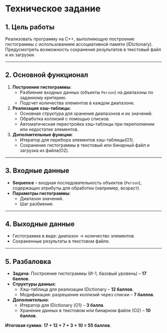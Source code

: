 # Техническое задание

## 1. Цель работы
Реализовать программу на C++, выполняющую построение гистограммы
с использованием ассоциативной памяти (IDictionary).
Предусмотреть возможность сохранения результатов в текстовый файл и их загрузки.

---

## 2. Основной функционал
1. **Построение гистограммы**:
    - Разбиение входных данных (объекты `Person`) на диапазоны по заданному критерию.
    - Подсчет количества элементов в каждом диапазоне.
2. **Реализация хэш-таблицы**:
    - Основная структура для хранения диапазонов и их значений.
    - Обработка коллизий с помощью списков.
    - Автоматическая перестройка хэш-таблицы при переполнении или недостатке элементов.
3. **Дополнительные функции**:
    - Итератор для перебора элементов хэш-таблицы(O1).
    - Сохранение гистограммы в текстовый или бинарный файл и загрузка из файла(O2).

---

## 3. Входные данные
- **Sequence** – входная последовательность объектов (`Person`), содержащих атрибуты для обработки (например, возраст).
- **Параметры гистограммы**:
    - Диапазон значений.
    - Шаг разбиения.

---

## 4. Выходные данные
- Гистограмма в виде: диапазон → количество элементов.
- Сохраненные результаты в текстовом файле.

---

## 5. Разбаловка
- **Задача**: Построение гистограммы (И-1, базовый уровень) – **17 баллов**.
- **Структуры данных**:
    - Хэш-таблица для реализации IDictionary – **12 баллов**.
    - Модификация: разрешение коллизий через списки – **7 баллов**.
- **Дополнительно**:
    - Итератор для IDictionary (О1) – **3 балла**.
    - Хранение данных в текстовом или бинарном файле (О2) – **10 баллов**.

**Итоговая сумма**: **17 + 12 + 7 + 3 + 10 = 55 баллов**.

